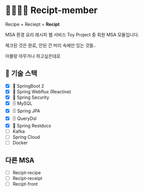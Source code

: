 # 👨‍👩‍👧‍👦 Recipt-member
Recipe + Reciept = **Recipt**

MSA 환경 요리 레시피 웹 서비스 Toy Project 중 회원 MSA 모듈입니다.

체크된 것은 완료, 안된 건 머리 속에만 있는 것들..

아몰랑 아무거나 하고싶은대로 

## 🧐 기술 스택

- [x] 🌱 SpringBoot 2
- [x] 🌱 Spring Webflux (Reactive)
- [x] 🔐 Spring Security
- [x] 🗄 MySQL
- [x] 🗄 Spring JPA
- [x] 🗄 QueryDsl
- [x] 📒 Spring Restdocs
- [ ] Kafka
- [ ] Spring Cloud
- [ ] Docker

## 다른 MSA 
- [ ] Recipt-recipe
- [ ] Recipt-receipt
- [ ] Recipt-front
